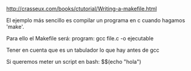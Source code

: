 http://crasseux.com/books/ctutorial/Writing-a-makefile.html

El ejemplo más sencillo es compilar un programa en c cuando hagamos 'make'.

Para ello el Makefile será:
program:
	gcc file.c -o ejecutable

Tener en cuenta que es un tabulador lo que hay antes de gcc

Si queremos meter un script en bash:
$$(echo "hola")
